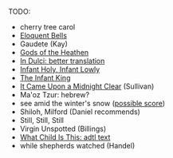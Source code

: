 TODO:
* cherry tree carol
* [Eloquent Bells](http://www.hymnsandcarolsofchristmas.com/Hymns_and_Carols/eloquent_bells_in_every_steeple.htm)
* Gaudete (Kay)
* [Gods of the Heathen](http://www.hymnsandcarolsofchristmas.com/Hymns_and_Carols/gods_of_the_heathen.htm)
* [In Dulci: better translation](https://hymnary.org/text/in_dulci_jubilo_let_us_our_homage_show)
* [Infant Holy, Infant Lowly](https://hymnary.org/text/infant_holy_infant_lowly#media)
* [The Infant King](https://www.cpdl.org/wiki/images/e/e3/SIng_Lullaby_-_Full_Score.pdf)
* [It Came Upon a Midnight Clear](http://www1.cpdl.org/wiki/images/1/1a/It_came_upon_the_midnight_clear_-_Full_Score.pdf) (Sullivan)
* Ma'oz Tzur: hebrew?
* see amid the winter's snow ([possible score](http://christmascarolmusic.org/SATB/WintersSnow.html))
* Shiloh, Milford (Daniel recommends)
* Still, Still, Still
* Virgin Unspotted (Billings)
* [What Child Is This: adtl text](https://www.hymnsandcarolsofchristmas.com/Hymns_and_Carols/what_child_is_this_version_1.htm)
* while shepherds watched (Handel)
